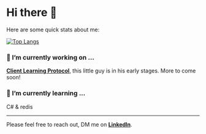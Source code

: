 # Hi there 👋
Here are some quick stats about me:

[![Top Langs](https://github-readme-stats.vercel.app/api/top-langs/?username=paulcostanza&layout=donut)](https://github.com/paulcostanza/github-readme-stats)

### 🔭 I’m currently working on ...

**[Client Learning Protocol](https://clientlearningprotocol.io/)**, this little guy is in his early stages. More to come soon!

### 🌱 I’m currently learning ...

C# & redis

---

Please feel free to reach out, DM me on **[LinkedIn](https://www.linkedin.com/in/paul-costanza/)**.
<!--
**paulcostanza/paulcostanza** is a ✨ _special_ ✨ repository because its `README.md` (this file) appears on your GitHub profile.

Here are some ideas to get you started:


- 🌱 I’m currently learning ...
- 👯 I’m looking to collaborate on ...
- 🤔 I’m looking for help with ...
- 💬 Ask me about ...
- 📫 How to reach me: ...
- 😄 Pronouns: ...
- ⚡ Fun fact: ...
-->
